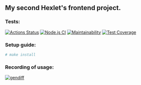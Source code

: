 ## My second Hexlet's frontend project.

### Tests:
[![Actions Status](https://github.com/kalbasnick/frontend-project-lvl2/workflows/hexlet-check/badge.svg)](https://github.com/kalbasnick/frontend-project-lvl2/actions)
[![Node.js CI](https://github.com/kalbasnick/frontend-project-lvl2/actions/workflows/ciTests.yml/badge.svg)](https://github.com/kalbasnick/frontend-project-lvl2/actions/workflows/ciTests.yml)
[![Maintainability](https://api.codeclimate.com/v1/badges/27fcacca26af7585bf57/maintainability)](https://codeclimate.com/github/kalbasnick/frontend-project-lvl2/maintainability)
[![Test Coverage](https://api.codeclimate.com/v1/badges/27fcacca26af7585bf57/test_coverage)](https://codeclimate.com/github/kalbasnick/frontend-project-lvl2/test_coverage)

### Setup guide:

```sh
# make install
```

### Recording of usage:
[![gendiff](https://asciinema.org/a/eeANefvjju9AUginO9vclE9nq.svg)](https://asciinema.org/a/eeANefvjju9AUginO9vclE9nq)

